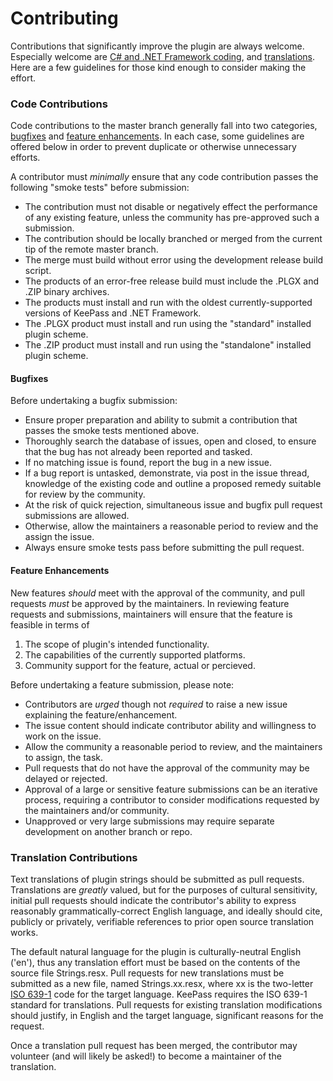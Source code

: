 # Contributing

Contributions that significantly improve the plugin are always welcome. Especially welcome are [C# and .NET Framework coding](#code-contributions), and [translations](#translation-contributions).  Here are a few guidelines for those kind enough to consider making the effort. 

### Code Contributions

Code contributions to the master branch generally fall into two categories, [bugfixes](#bugfixes) and [feature enhancements](feature-enhancements). In each case, some guidelines are offered below in order to prevent duplicate or otherwise unnecessary efforts.

A contributor must *minimally* ensure that any code contribution passes the following "smoke tests" before submission:

* The contribution must not disable or negatively effect the performance of any existing feature, unless the community has pre-approved such a submission.
* The contribution should be locally branched or merged from the current tip of the remote master branch.
* The merge must build without error using the development release build script.
* The products of an error-free release build must include the .PLGX and .ZIP binary archives.
* The products must install and run with the oldest currently-supported versions of KeePass and .NET Framework.
* The .PLGX product must install and run using the "standard" installed plugin scheme.
* The .ZIP product must install and run using the "standalone" installed plugin scheme.

#### Bugfixes

Before undertaking a bugfix submission:
* Ensure proper preparation and ability to submit a contribution that passes the smoke tests mentioned above.
* Thoroughly search the database of issues, open and closed, to ensure that the bug has not already been reported and tasked.
* If no matching issue is found, report the bug in a new issue.
* If a bug report is untasked, demonstrate, via post in the issue thread, knowledge of the existing code and outline a proposed remedy suitable for review by the community.
* At the risk of quick rejection, simultaneous issue and bugfix pull request submissions are allowed.
* Otherwise, allow the maintainers a reasonable period to review and the assign the issue.
* Always ensure smoke tests pass before submitting the pull request.

#### Feature Enhancements

New features *should* meet with the approval of the community, and pull requests *must* be approved by the maintainers. In reviewing feature requests and submissions, maintainers will ensure that the feature is feasible in terms of

1. The scope of plugin's intended functionality.
2. The capabilities of the currently supported platforms.
3. Community support for the feature, actual or percieved.

Before undertaking a feature submission, please note:
* Contributors are *urged* though not *required* to raise a new issue explaining the feature/enhancement.
* The issue content should indicate contributor ability and willingness to work on the issue.
* Allow the community a reasonable period to review, and the maintainers to assign, the task.
* Pull requests that do not have the approval of the community may be delayed or rejected.
* Approval of a large or sensitive feature submissions can be an iterative process, requiring a contributor to consider modifications requested by the maintainers and/or community.
* Unapproved or very large submissions may require separate development on another branch or repo.

### Translation Contributions

Text translations of plugin strings should be submitted as pull requests.  Translations are *greatly* valued, but for the purposes of cultural sensitivity, initial pull requests should indicate the contributor's ability to express reasonably grammatically-correct English language, and ideally should cite, publicly or privately, verifiable references to prior open source translation works.  

The default natural language for the plugin is culturally-neutral English ('en'), thus any translation effort must be based on the contents of the source file Strings.resx.  Pull requests for new translations must be submitted as a new file, named Strings.xx.resx, where xx is the two-letter [ISO 639-1](https://en.wikipedia.org/wiki/List_of_ISO_639-1_codes) code for the target language.  KeePass requires the ISO 639-1 standard for translations.  Pull requests for existing translation modifications should justify, in English and the target language, significant reasons for the request.

Once a translation pull request has been merged, the contributor may volunteer (and will likely be asked!) to become a maintainer of the translation.
